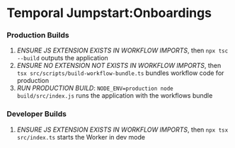 # Temporal Jumpstart:Onboardings

### Production Builds

1. _ENSURE JS EXTENSION EXISTS IN WORKFLOW IMPORTS_, then `npx tsc --build` outputs the application
2. _ENSURE NO EXTENSION NOT EXISTS IN WORKFLOW IMPORTS_, then `tsx src/scripts/build-workflow-bundle.ts` bundles workflow code for production
3. _RUN PRODUCTION BUILD_: `NODE_ENV=production node build/src/index.js` runs the application with the workflows bundle

### Developer Builds

1. _ENSURE JS EXTENSION EXISTS IN WORKFLOW IMPORTS_, then `npx tsx src/index.ts` starts the Worker in dev mode